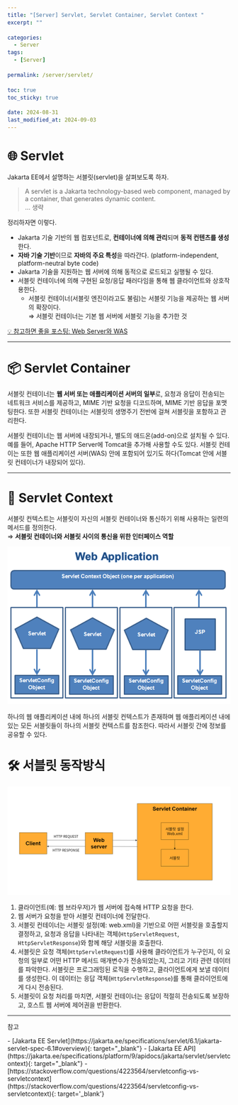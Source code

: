 ```yaml
---
title: "[Server] Servlet, Servlet Container, Servlet Context "
excerpt: ""

categories:
  - Server
tags:
  - [Server]

permalink: /server/servlet/

toc: true
toc_sticky: true

date: 2024-08-31
last_modified_at: 2024-09-03
---
```

# 🌐 Servlet
Jakarta EE에서 설명하는 서블릿(servlet)을 살펴보도록 하자. 
> A servlet is a Jakarta technology-based web component, managed by a container, that generates dynamic content.  
... 생략

정리하자면 이렇다.  
- Jakarta 기술 기반의 웹 컴포넌트로, **컨테이너에 의해 관리**되며 **동적 컨텐츠를 생성**한다.  
- **자바 기술 기반**이므로 **자바의 주요 특성**을 따라간다. (platform-independent, platform-neutral byte code) 
- Jakarta 기술을 지원하는 웹 서버에 의해 동적으로 로드되고 실행될 수 있다.  
- 서블릿 컨테이너에 의해 구현된 요청/응답 패러다임을 통해 웹 클라이언트와 상호작용한다.
    - 서블릿 컨테이너(서블릿 엔진이라고도 불림)는 서블릿 기능을 제공하는 웹 서버의 확장이다.  
⇒ 서블릿 컨테이너는 기본 웹 서버에 서블릿 기능을 추가한 것  

[💡 참고하면 좋을 포스팅: Web Server와 WAS](https://ijnooyah.github.io/server/web-was/)

---

# 📦 Servlet Container
서블릿 컨테이너는 **웹 서버 또는 애플리케이션 서버의 일부**로, 요청과 응답이 전송되는 네트워크 서비스를 제공하고, MIME 기반 요청을 디코드하며, MIME 기반 응답을 포맷팅한다. 또한 서블릿 컨테이너는 서블릿의 생명주기 전반에 걸쳐 서블릿을 포함하고 관리한다.

서블릿 컨테이너는 웹 서버에 내장되거나, 별도의 애드온(add-on)으로 설치될 수 있다. 예를 들어, Apache HTTP Server에 Tomcat을 추가해 사용할 수도 있다. 서블릿 컨테이는 또한 웹 애플리케이션 서버(WAS) 안에 포함되어 있기도 하다(Tomcat 안에 서블릿 컨테이너가 내장되어 있다).

---
# 🔗 Servlet Context 
서블릿 컨텍스트는 서블릿이 자신의 서블릿 컨테이너와 통신하기 위해 사용하는 일련의 메서드를 정의한다.  
⇒ **서블릿 컨테이너와 서블릿 사이의 통신을 위한 인터페이스 역할**  

![서블릿 컨텍스트](/assets/images/posts_img/server/servlet/servletContext.png)

하나의 웹 애플리케이션 내에 하나의 서블릿 컨텍스트가 존재하며 웹 애플리케이션 내에 있는 모든 서블릿들이 하나의 서블릿 컨텍스트를 참조한다. 따라서 서블릿 간에 정보를 공유할 수 있다.


# 🛠️ 서블릿 동작방식
![서블릿 동작 방식](/assets/images/posts_img/server/servlet/servlet.png)
1. 클라이언트(예: 웹 브라우저)가 웹 서버에 접속해 HTTP 요청을 한다.
2. 웹 서버가 요청을 받아 서블릿 컨테이너에 전달한다.
3. 서블릿 컨테이너는 서블릿 설정(예: web.xml)을 기반으로 어떤 서블릿을 호출할지 결정하고, 요청과 응답을 나타내는 객체(`HttpServletRequest`, `HttpServletResponse`)와 함께 해당 서블릿을 호출한다.
4. 서블릿은 요청 객체(`HttpServletRequest`)를 사용해 클라이언트가 누구인지, 이 요청의 일부로 어떤 HTTP 메서드 매개변수가 전송되었는지, 그리고 기타 관련 데이터를 파악한다. 서블릿은 프로그래밍된 로직을 수행하고, 클라이언트에게 보낼 데이터를 생성한다. 이 데이터는 응답 객체(`HttpServletResponse`)를 통해 클라이언트에게 다시 전송된다.
5. 서블릿이 요청 처리를 마치면, 서블릿 컨테이너는 응답이 적절히 전송되도록 보장하고, 호스트 웹 서버에 제어권을 반환한다.


<!-- ---
# 서블릿 생명주기
서블릿은 로딩 및 인스턴스화, 초기화, 요청 처리, 소멸의 과정을 거친다. 생명 주기는 `jakarta.servlet.Servlet` 인터페이스의 `init`, `service`, `destory` 메서드로 표현된다.

<b>1. 로딩 및 인스턴스화</b>  
서블릿 컨테이너가 서블릿의 인스턴스화를 담당한다. 
<b>2. 초기화</b>  
<b>3. 요청 처리</b>  
<b>4. 소멸</b>   -->

---

<p class="ref">참고</p>
- [Jakarta EE Servlet](https://jakarta.ee/specifications/servlet/6.1/jakarta-servlet-spec-6.1#overview){: target="_blank"}
- [Jakarta EE API](https://jakarta.ee/specifications/platform/9/apidocs/jakarta/servlet/servletcontext){: target="_blank"}
- [https://stackoverflow.com/questions/4223564/servletconfig-vs-servletcontext](https://stackoverflow.com/questions/4223564/servletconfig-vs-servletcontext){: target='_blank'}